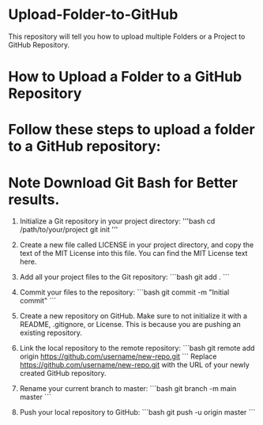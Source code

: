 # Upload-Folder-to-GitHub
This repository will tell you how to upload multiple Folders or a Project to GitHub Repository.


# How to Upload a Folder to a GitHub Repository

# Follow these steps to upload a folder to a GitHub repository:

# Note Download Git Bash for Better results.


1. Initialize a Git repository in your project directory:
'''bash
cd /path/to/your/project
git init
'''

2. Create a new file called LICENSE in your project directory, and copy the text of the MIT License into this file. You can find the MIT License text here.

3. Add all your project files to the Git repository:
\`\`\`bash
git add .
\`\`\`

4. Commit your files to the repository:
\`\`\`bash
git commit -m "Initial commit"
\`\`\`

5. Create a new repository on GitHub. Make sure to not initialize it with a README, .gitignore, or License. This is because you are pushing an existing repository.

6. Link the local repository to the remote repository:
\`\`\`bash
git remote add origin https://github.com/username/new-repo.git
\`\`\`
Replace https://github.com/username/new-repo.git with the URL of your newly created GitHub repository.

7. Rename your current branch to master:
\`\`\`bash
git branch -m main master
\`\`\`

8. Push your local repository to GitHub:
\`\`\`bash
git push -u origin master
\`\`\`
